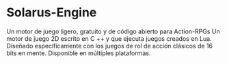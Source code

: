 # Solarus-Engine
Un motor de juego ligero, gratuito y de código abierto para Action-RPGs Un motor de juego 2D escrito en C ++ y que ejecuta juegos creados en Lua. Diseñado específicamente con los juegos de rol de acción clásicos de 16 bits en mente. Disponible en múltiples plataformas. 
